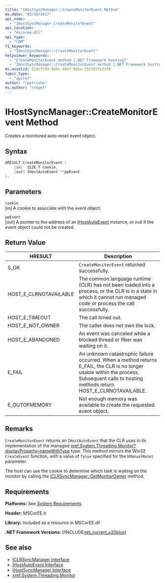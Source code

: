 ```yaml
---
title: "IHostSyncManager::CreateMonitorEvent Method"
ms.date: "03/30/2017"
api_name: 
  - "IHostSyncManager.CreateMonitorEvent"
api_location: 
  - "mscoree.dll"
api_type: 
  - "COM"
f1_keywords: 
  - "IHostSyncManager::CreateMonitorEvent"
helpviewer_keywords: 
  - "CreateMonitorEvent method [.NET Framework hosting]"
  - "IHostSyncManager::CreateMonitorEvent method [.NET Framework hosting]"
ms.assetid: 524c7fd3-9b5c-46e7-99ba-555fd2fe33f0
topic_type: 
  - "apiref"
author: "rpetrusha"
ms.author: "ronpet"
---
```

# IHostSyncManager::CreateMonitorEvent Method
Creates a monitored auto-reset event object.  
  
## Syntax  
  
```cpp  
HRESULT CreateMonitorEvent (  
    [in]  SIZE_T cookie,  
    [out] IHostAutoEvent **ppEvent  
);  
```  
  
## Parameters  
 `cookie`  
 [in] A cookie to associate with the event object.  
  
 `ppEvent`  
 [out] A pointer to the address of an [IHostAutoEvent](../../../../docs/framework/unmanaged-api/hosting/ihostautoevent-interface.md) instance, or null if the event object could not be created.  
  
## Return Value  
  
|HRESULT|Description|  
|-------------|-----------------|  
|S_OK|`CreateMonitorEvent` returned successfully.|  
|HOST_E_CLRNOTAVAILABLE|The common language runtime (CLR) has not been loaded into a process, or the CLR is in a state in which it cannot run managed code or process the call successfully.|  
|HOST_E_TIMEOUT|The call timed out.|  
|HOST_E_NOT_OWNER|The caller does not own the lock.|  
|HOST_E_ABANDONED|An event was canceled while a blocked thread or fiber was waiting on it.|  
|E_FAIL|An unknown catastrophic failure occurred. When a method returns E_FAIL, the CLR is no longer usable within the process. Subsequent calls to hosting methods return HOST_E_CLRNOTAVAILABLE.|  
|E_OUTOFMEMORY|Not enough memory was available to create the requested event object.|  
  
## Remarks  
 `CreateMonitorEvent` returns an `IHostAutoEvent` that the CLR uses in its implementation of the managed <xref:System.Threading.Monitor?displayProperty=nameWithType> type. This method mirrors the Win32 `CreateEvent` function, with a value of `false` specified for the `bManualReset` parameter.  
  
 The host can use the cookie to determine which task is waiting on the monitor by calling the [ICLRSyncManager::GetMonitorOwner](../../../../docs/framework/unmanaged-api/hosting/iclrsyncmanager-getmonitorowner-method.md) method.  
  
## Requirements  
 **Platforms:** See [System Requirements](../../../../docs/framework/get-started/system-requirements.md).  
  
 **Header:** MSCorEE.h  
  
 **Library:** Included as a resource in MSCorEE.dll  
  
 **.NET Framework Versions:** [!INCLUDE[net_current_v20plus](../../../../includes/net-current-v20plus-md.md)]  
  
## See also

- [ICLRSyncManager Interface](../../../../docs/framework/unmanaged-api/hosting/iclrsyncmanager-interface.md)
- [IHostAutoEvent Interface](../../../../docs/framework/unmanaged-api/hosting/ihostautoevent-interface.md)
- [IHostSyncManager Interface](../../../../docs/framework/unmanaged-api/hosting/ihostsyncmanager-interface.md)
- <xref:System.Threading.Monitor>
